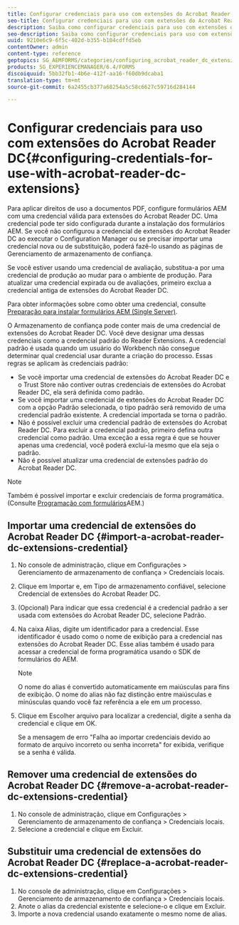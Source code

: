 ```yaml
---
title: Configurar credenciais para uso com extensões do Acrobat Reader DC
seo-title: Configurar credenciais para uso com extensões do Acrobat Reader DC
description: Saiba como configurar credenciais para uso com extensões do Acrobat Reader DC.
seo-description: Saiba como configurar credenciais para uso com extensões do Acrobat Reader DC.
uuid: 9210e6c9-6f5c-402d-b355-b104cdffd5eb
contentOwner: admin
content-type: reference
geptopics: SG_AEMFORMS/categories/configuring_acrobat_reader_dc_extensions
products: SG_EXPERIENCEMANAGER/6.4/FORMS
discoiquuid: 5bb32fb1-4b6e-412f-aa16-f60db9dcaba1
translation-type: tm+mt
source-git-commit: 6a2455cb377a68254a5c58c6627c59716d284144

---
```



# Configurar credenciais para uso com extensões do Acrobat Reader DC{#configuring-credentials-for-use-with-acrobat-reader-dc-extensions}

Para aplicar direitos de uso a documentos PDF, configure formulários AEM com uma credencial válida para extensões do Acrobat Reader DC. Uma credencial pode ter sido configurada durante a instalação dos formulários AEM. Se você não configurou a credencial de extensões do Acrobat Reader DC ao executar o Configuration Manager ou se precisar importar uma credencial nova ou de substituição, poderá fazê-lo usando as páginas de Gerenciamento de armazenamento de confiança.

Se você estiver usando uma credencial de avaliação, substitua-a por uma credencial de produção ao mudar para o ambiente de produção. Para atualizar uma credencial expirada ou de avaliações, primeiro exclua a credencial antiga de extensões do Acrobat Reader DC.

Para obter informações sobre como obter uma credencial, consulte [Preparação para instalar formulários AEM (Single Server)](https://www.adobe.com/go/learn_aemforms_prepareInstallsingle_63).

O Armazenamento de confiança pode conter mais de uma credencial de extensões do Acrobat Reader DC. Você deve designar uma dessas credenciais como a credencial padrão do Reader Extensions. A credencial padrão é usada quando um usuário do Workbench não consegue determinar qual credencial usar durante a criação do processo. Essas regras se aplicam às credenciais padrão:

* Se você importar uma credencial de extensões do Acrobat Reader DC e o Trust Store não contiver outras credenciais de extensões do Acrobat Reader DC, ela será definida como padrão.
* Se você importar uma credencial de extensões do Acrobat Reader DC com a opção Padrão selecionada, o tipo padrão será removido de uma credencial padrão existente. A credencial importada se torna o padrão.
* Não é possível excluir uma credencial padrão de extensões do Acrobat Reader DC. Para excluir a credencial padrão, primeiro defina outra credencial como padrão. Uma exceção a essa regra é que se houver apenas uma credencial, você poderá excluí-la mesmo que ela seja o padrão.
* Não é possível atualizar uma credencial de extensões padrão do Acrobat Reader DC.

>[!NOTE]
>
>Também é possível importar e excluir credenciais de forma programática. (Consulte [Programação com formulários](https://www.adobe.com/go/learn_aemforms_programming_63)AEM.)

## Importar uma credencial de extensões do Acrobat Reader DC {#import-a-acrobat-reader-dc-extensions-credential}

1. No console de administração, clique em Configurações > Gerenciamento de armazenamento de confiança > Credenciais locais.
1. Clique em Importar e, em Tipo de armazenamento confiável, selecione Credencial de extensões do Acrobat Reader DC.
1. (Opcional) Para indicar que essa credencial é a credencial padrão a ser usada com extensões do Acrobat Reader DC, selecione Padrão.
1. Na caixa Alias, digite um identificador para a credencial. Esse identificador é usado como o nome de exibição para a credencial nas extensões do Acrobat Reader DC. Esse alias também é usado para acessar a credencial de forma programática usando o SDK de formulários do AEM.

   >[!NOTE]
   >
   >O nome do alias é convertido automaticamente em maiúsculas para fins de exibição. O nome do alias não faz distinção entre maiúsculas e minúsculas quando você faz referência a ele em um processo.

1. Clique em Escolher arquivo para localizar a credencial, digite a senha da credencial e clique em OK.

   Se a mensagem de erro &quot;Falha ao importar credenciais devido ao formato de arquivo incorreto ou senha incorreta&quot; for exibida, verifique se a senha é válida.

## Remover uma credencial de extensões do Acrobat Reader DC {#remove-a-acrobat-reader-dc-extensions-credential}

1. No console de administração, clique em Configurações > Gerenciamento de armazenamento de confiança > Credenciais locais.
1. Selecione a credencial e clique em Excluir.

## Substituir uma credencial de extensões do Acrobat Reader DC {#replace-a-acrobat-reader-dc-extensions-credential}

1. No console de administração, clique em Configurações > Gerenciamento de armazenamento de confiança > Credenciais locais.
1. Anote o alias da credencial existente e selecione-o e clique em Excluir.
1. Importe a nova credencial usando exatamente o mesmo nome de alias.

